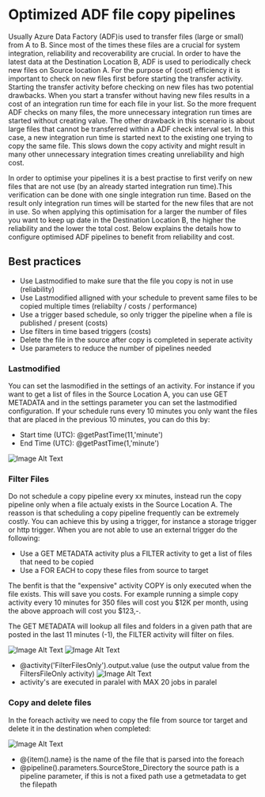 # Optimized ADF file copy pipelines
Usually Azure Data Factory (ADF)is used to transfer files (large or small) from A to B. Since most of the times these files are a crucial for system integration, reliability and recoverability are crucial. In order to have the latest data at the Destination Location B, ADF is used to periodically check new files on Source location A. For the purpose of (cost) efficiency it is important to check on new files first before starting the transfer activity. Starting the transfer activity before checking on new files has two potential drawbacks. When you start a transfer without having new files results in a cost of an integration run time for each file in your list. So the more frequent ADF checks on many files, the more unnecessary integration run times are started without creating value. The other drawback in this scenario is about large files that cannot be transferred within a ADF check interval set. In this case, a new integration run time is started next to the existing one trying to copy the same file. This slows down the copy activity and might result in many other unnecessary integration times creating unreliability and high cost.

In order to optimise your pipelines it is a best practise to first verify on new files that are not use (by an already started integration run time).This verification can be done with one single integration run time. Based on the result only integration run times will be started for the new files that are not in use. So when applying this optimisation for a larger the number of files you want to keep up date in the Destination Location B, the higher the reliability and the lower the total cost. Below explains the details how to configure optimised ADF pipelines to benefit from reliability and cost.

## Best practices

- Use Lastmodified to make sure that the file you copy is not in use (reliability)
- Use Lastmodified alligned with your schedule to prevent same files to be copied multiple times (reliabilty / costs / performance)
- Use a trigger based schedule, so only trigger the pipeline when a file is published / present (costs)
- Use filters in time based triggers (costs)
- Delete the file in the source after copy is completed in seperate activity
- Use parameters to reduce the number of pipelines needed 

### Lastmodified

You can set the lasmodified in the settings of an activity. For instance if you want to get a list of files in the Source Location A, you can use GET METADATA and in the settings parameter you can set the lastmodified configuration. If your schedule runs every 10 minutes you only want the files that are placed in the previous 10 minutes, you can do this by: 
- Start time (UTC): @getPastTime(11,'minute')
- End Time (UTC): @getPastTime(1,'minute')

![Image Alt Text](https://gp3scdnstorage.blob.core.windows.net/private/Lastmodified.png)

### Filter Files

Do not schedule a copy pipeline every xx minutes, instead run the copy pipeline only when a file actualy exists in the Source Location A. The reasson is that scheduling a copy pipeline frequently can be extremely costly. You can achieve this by using a trigger, for instance a storage trigger or http trigger. 
When you are not able to use an external trigger do the following: 

- Use a GET METADATA activity plus a FILTER activity to get a list of files that need to be copied
- Use a FOR EACH to copy these files from source to target

The benfit is that the "expensive" activity COPY is only executed when the file exists. This will save you costs. For example running a simple copy activity every 10 minutes for 350 files will cost you $12K per month, using the above approach will cost you $123,-.

The GET METADATA will lookup all files and folders in a given path that are posted in the last 11 minutes (-1), the FILTER activity will filter on files.  

  ![Image Alt Text](https://gp3scdnstorage.blob.core.windows.net/private/getfilelist.png)
  ![Image Alt Text](https://gp3scdnstorage.blob.core.windows.net/private/filterfiles.png)
- @activity('FilterFilesOnly').output.value (use the output value from the FiltersFileOnly activity)
  ![Image Alt Text](https://gp3scdnstorage.blob.core.windows.net/private/foreachfile.png)
- activity's are executed in paralel with MAX 20 jobs in paralel

### Copy and delete files

In the foreach activity we need to copy the file from source tor target and delete it in the destination when completed:

  ![Image Alt Text](https://gp3scdnstorage.blob.core.windows.net/private/copyonefile.png)
- @{item().name} is the name of the file that is parsed into the foreach
- @pipeline().parameters.SourceStore_Directory the source path is a pipeline parameter, if this is not a fixed path use a getmetadata to get the filepath


